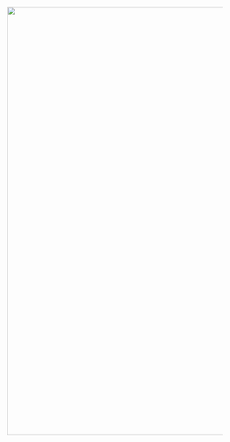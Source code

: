 

<p align="center">
  <img width="700" height="1000" src="https://user-images.githubusercontent.com/42030023/68093953-a1d53000-fe9b-11e9-96ea-deed4a980c0c.png">
</p>
